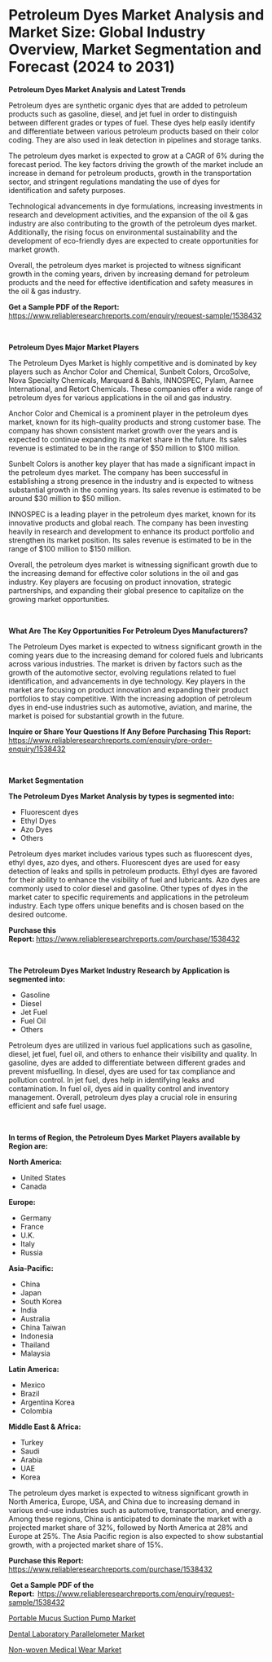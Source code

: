 <p><h1>Petroleum Dyes Market Analysis and Market Size: Global Industry Overview, Market Segmentation and Forecast (2024 to 2031)</h1></p><p><strong>Petroleum Dyes Market Analysis and Latest Trends</strong></p>
<p><p>Petroleum dyes are synthetic organic dyes that are added to petroleum products such as gasoline, diesel, and jet fuel in order to distinguish between different grades or types of fuel. These dyes help easily identify and differentiate between various petroleum products based on their color coding. They are also used in leak detection in pipelines and storage tanks.</p><p>The petroleum dyes market is expected to grow at a CAGR of 6% during the forecast period. The key factors driving the growth of the market include an increase in demand for petroleum products, growth in the transportation sector, and stringent regulations mandating the use of dyes for identification and safety purposes.</p><p>Technological advancements in dye formulations, increasing investments in research and development activities, and the expansion of the oil & gas industry are also contributing to the growth of the petroleum dyes market. Additionally, the rising focus on environmental sustainability and the development of eco-friendly dyes are expected to create opportunities for market growth.</p><p>Overall, the petroleum dyes market is projected to witness significant growth in the coming years, driven by increasing demand for petroleum products and the need for effective identification and safety measures in the oil & gas industry.</p></p>
<p><strong>Get a Sample PDF of the Report:&nbsp;</strong> <a href="https://www.reliableresearchreports.com/enquiry/request-sample/1538432">https://www.reliableresearchreports.com/enquiry/request-sample/1538432</a></p>
<p>&nbsp;</p>
<p><strong>Petroleum Dyes Major Market Players</strong></p>
<p><p>The Petroleum Dyes Market is highly competitive and is dominated by key players such as Anchor Color and Chemical, Sunbelt Colors, OrcoSolve, Nova Specialty Chemicals, Marquard & Bahls, INNOSPEC, Pylam, Aarnee International, and Retort Chemicals. These companies offer a wide range of petroleum dyes for various applications in the oil and gas industry.</p><p>Anchor Color and Chemical is a prominent player in the petroleum dyes market, known for its high-quality products and strong customer base. The company has shown consistent market growth over the years and is expected to continue expanding its market share in the future. Its sales revenue is estimated to be in the range of $50 million to $100 million.</p><p>Sunbelt Colors is another key player that has made a significant impact in the petroleum dyes market. The company has been successful in establishing a strong presence in the industry and is expected to witness substantial growth in the coming years. Its sales revenue is estimated to be around $30 million to $50 million.</p><p>INNOSPEC is a leading player in the petroleum dyes market, known for its innovative products and global reach. The company has been investing heavily in research and development to enhance its product portfolio and strengthen its market position. Its sales revenue is estimated to be in the range of $100 million to $150 million.</p><p>Overall, the petroleum dyes market is witnessing significant growth due to the increasing demand for effective color solutions in the oil and gas industry. Key players are focusing on product innovation, strategic partnerships, and expanding their global presence to capitalize on the growing market opportunities.</p></p>
<p>&nbsp;</p>
<p><strong>What Are The Key Opportunities For Petroleum Dyes Manufacturers?</strong></p>
<p><p>The Petroleum Dyes market is expected to witness significant growth in the coming years due to the increasing demand for colored fuels and lubricants across various industries. The market is driven by factors such as the growth of the automotive sector, evolving regulations related to fuel identification, and advancements in dye technology. Key players in the market are focusing on product innovation and expanding their product portfolios to stay competitive. With the increasing adoption of petroleum dyes in end-use industries such as automotive, aviation, and marine, the market is poised for substantial growth in the future.</p></p>
<p><strong>Inquire or Share Your Questions If Any Before Purchasing This Report:</strong> <a href="https://www.reliableresearchreports.com/enquiry/pre-order-enquiry/1538432">https://www.reliableresearchreports.com/enquiry/pre-order-enquiry/1538432</a></p>
<p>&nbsp;</p>
<p><strong>Market Segmentation</strong></p>
<p><strong>The Petroleum Dyes Market Analysis by types is segmented into:</strong></p>
<p><ul><li>Fluorescent dyes</li><li>Ethyl Dyes</li><li>Azo Dyes</li><li>Others</li></ul></p>
<p><p>Petroleum dyes market includes various types such as fluorescent dyes, ethyl dyes, azo dyes, and others. Fluorescent dyes are used for easy detection of leaks and spills in petroleum products. Ethyl dyes are favored for their ability to enhance the visibility of fuel and lubricants. Azo dyes are commonly used to color diesel and gasoline. Other types of dyes in the market cater to specific requirements and applications in the petroleum industry. Each type offers unique benefits and is chosen based on the desired outcome.</p></p>
<p><strong>Purchase this Report:&nbsp;</strong><a href="https://www.reliableresearchreports.com/purchase/1538432">https://www.reliableresearchreports.com/purchase/1538432</a></p>
<p>&nbsp;</p>
<p><strong>The Petroleum Dyes Market Industry Research by Application is segmented into:</strong></p>
<p><ul><li>Gasoline</li><li>Diesel</li><li>Jet Fuel</li><li>Fuel Oil</li><li>Others</li></ul></p>
<p><p>Petroleum dyes are utilized in various fuel applications such as gasoline, diesel, jet fuel, fuel oil, and others to enhance their visibility and quality. In gasoline, dyes are added to differentiate between different grades and prevent misfuelling. In diesel, dyes are used for tax compliance and pollution control. In jet fuel, dyes help in identifying leaks and contamination. In fuel oil, dyes aid in quality control and inventory management. Overall, petroleum dyes play a crucial role in ensuring efficient and safe fuel usage.</p></p>
<p>&nbsp;</p>
<p><strong>In terms of Region, the Petroleum Dyes Market Players available by Region are:</strong></p>
<p>
    <p> <strong> North America: </strong>
        <ul>
            <li>United States</li>
            <li>Canada</li>
        </ul>
        </p> 
    <p> <strong> Europe: </strong>
        <ul>
            <li>Germany</li>
            <li>France</li>
            <li>U.K.</li>
            <li>Italy</li>
            <li>Russia</li>
        </ul>
        </p> 
    <p> <strong> Asia-Pacific: </strong>
        <ul>
            <li>China</li>
            <li>Japan</li>
            <li>South Korea</li>
            <li>India</li>
            <li>Australia</li>
            <li>China Taiwan</li>
            <li>Indonesia</li>
            <li>Thailand</li>
            <li>Malaysia</li>
        </ul>
        </p> 
    <p> <strong> Latin America: </strong>
        <ul>
            <li>Mexico</li>
            <li>Brazil</li>
            <li>Argentina Korea</li>
            <li>Colombia</li>
        </ul>
        </p> 
    <p> <strong> Middle East & Africa: </strong>
        <ul>
            <li>Turkey</li>
            <li>Saudi</li>
            <li>Arabia</li>
            <li>UAE</li>
            <li>Korea</li>
        </ul>
    </p>
    </p>
<p><p>The petroleum dyes market is expected to witness significant growth in North America, Europe, USA, and China due to increasing demand in various end-use industries such as automotive, transportation, and energy. Among these regions, China is anticipated to dominate the market with a projected market share of 32%, followed by North America at 28% and Europe at 25%. The Asia Pacific region is also expected to show substantial growth, with a projected market share of 15%.</p></p>
<p><strong>Purchase this Report: </strong><a href="https://www.reliableresearchreports.com/purchase/1538432">https://www.reliableresearchreports.com/purchase/1538432</a></p>
<p>&nbsp;<strong>Get a Sample PDF of the Report:&nbsp;&nbsp;</strong><a href="https://www.reliableresearchreports.com/enquiry/request-sample/1538432">https://www.reliableresearchreports.com/enquiry/request-sample/1538432</a></p>
<p><strong></strong></p>
<p><p><a href="https://view.publitas.com/reportprime-1/portable-mucus-suction-pump-market-share-market-new-trends-analysis-report-by-type-by-application-by-end-use-by-region-and-segment-forecasts-2024-2031/">Portable Mucus Suction Pump Market</a></p><p><a href="https://view.publitas.com/reportprime-1/dental-laboratory-parallelometer-market-research-report-the-key-to-successful-business-strategy-forecasted-for-period-from-2024-2031/">Dental Laboratory Parallelometer Market</a></p><p><a href="https://view.publitas.com/reportprime-1/non-woven-medical-wear-market-size-growing-and-forecasted-for-period-from-2024-2031-and-provides-complete-market-analysis-of-this-market/">Non-woven Medical Wear Market</a></p></p>